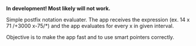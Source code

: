 <b>In development! Most likely will not work.</b>
<p>Simple postfix notation evaluater. The app receives the expression (ex. 14 x 71 /+3000 x-75/*) and the app evaluates for every x in given interval.</p>
<p>Objective is to make the app fast and to use smart pointers correctly.</p>
